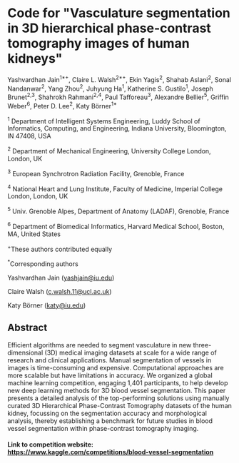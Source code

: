 # Code for "Vasculature segmentation in 3D hierarchical phase-contrast tomography images of human kidneys"

Yashvardhan Jain<sup>1*+</sup>, Claire L. Walsh<sup>2*+</sup>, Ekin Yagis<sup>2</sup>, Shahab Aslani<sup>2</sup>, Sonal Nandanwar<sup>2</sup>, Yang Zhou<sup>2</sup>, Juhyung Ha<sup>1</sup>, Katherine S. Gustilo<sup>1</sup>, Joseph Brunet<sup>2,3</sup>, Shahrokh Rahmani<sup>2,4</sup>, Paul Tafforeau<sup>3</sup>, Alexandre Bellier<sup>5</sup>, Griffin Weber<sup>6</sup>, Peter D. Lee<sup>2</sup>, Katy Börner<sup>1*</sup>

<sup>1</sup> Department of Intelligent Systems Engineering, Luddy School of Informatics, Computing, and Engineering, Indiana University, Bloomington, IN 47408, USA

<sup>2</sup> Department of Mechanical Engineering, University College London, London, UK

<sup>3</sup> European Synchrotron Radiation Facility, Grenoble, France

<sup>4</sup> National Heart and Lung Institute, Faculty of Medicine, Imperial College London, London, UK

<sup>5</sup> Univ. Grenoble Alpes, Department of Anatomy (LADAF), Grenoble, France

<sup>6</sup> Department of Biomedical Informatics, Harvard Medical School, Boston, MA, United States

<sup>+</sup>These authors contributed equally

<sup>*</sup>Corresponding authors

Yashvardhan Jain (yashjain@iu.edu) 

Claire Walsh (c.walsh.11@ucl.ac.uk)

Katy Börner (katy@iu.edu)

## Abstract
Efficient algorithms are needed to segment vasculature in new three-dimensional (3D) medical imaging datasets at scale for a wide range of research and clinical applications. Manual segmentation of vessels in images is time-consuming and expensive. Computational approaches are more scalable but have limitations in accuracy. We organized a global machine learning competition, engaging 1,401 participants, to help develop new deep learning methods for 3D blood vessel segmentation. This paper presents a detailed analysis of the top-performing solutions using manually curated 3D Hierarchical Phase-Contrast Tomography datasets of the human kidney, focussing on the segmentation accuracy and morphological analysis, thereby establishing a benchmark for future studies in blood vessel segmentation within phase-contrast tomography imaging.

#### Link to competition website: https://www.kaggle.com/competitions/blood-vessel-segmentation 
